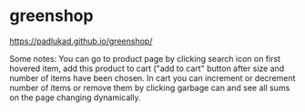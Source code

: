 # greenshop
https://padlukad.github.io/greenshop/

Some notes:
You can go to product page by clicking search icon on first hovered item, add this product to cart ("add to cart" button after size and number of items have been chosen.
In cart you can increment or decrement number of items or remove them by clicking garbage can and see all sums on the page changing dynamically.
